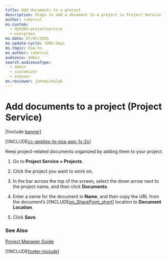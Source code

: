 ```yaml
---
title: Add documents to a project
description: Steps to add a document to a project in Project Service
author: ruhercul
ms.custom: 
  - dyn365-projectservice
  - evergreen
ms.date: 07/07/2025
ms.update-cycle: 1095-days
ms.topic: how-to
ms.author: ruhercul
audience: Admin
search.audienceType: 
  - admin
  - customizer
  - enduser
ms.reviewer: johnmichalak
---
```


# Add documents to a project (Project Service)

[!include [banner](../includes/psa-now-project-operations.md)]

[!INCLUDE[cc-applies-to-psa-app-1x-2x](../includes/cc-applies-to-psa-app-1x-2x.md)]

Keep project-related documents organized by adding them to your project.  
  
1. Go to **Project Service > Projects**.  
  
2. Click the project you want to work on.  
  
3. In the bar across the top of the screen, select the down arrow next to the project name, and then click **Documents**.  
  
4. Enter a name for the document in **Name**,  and then copy the URL from the document’s [!INCLUDE[pn_SharePoint_short](../includes/pn-sharepoint-short.md)] location to **Document Location**.  
  
5. Click **Save**.  
  
### See Also  
 [Project Manager Guide](../psa/project-manager-guide.md)


[!INCLUDE[footer-include](../includes/footer-banner.md)]
